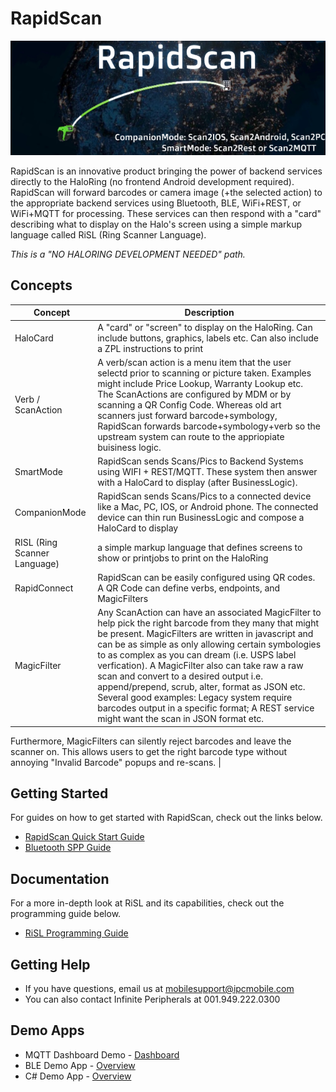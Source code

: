 # RapidScan
![alt text](https://github.com/InfinitePeripherals/RapidScan/blob/main/docs/img/RapidScanGlobe.png?raw=true)

RapidScan is an innovative product bringing the power of backend services directly to the HaloRing (no frontend Android development required). RapidScan will forward barcodes or camera image (+the selected action) to the appropriate backend services using Bluetooth, BLE, WiFi+REST, or WiFi+MQTT for processing. These services can then respond with a "card" describing what to display on the Halo's screen using a simple markup language called RiSL (Ring Scanner Language).

*This is a "NO HALORING DEVELOPMENT NEEDED" path.*

## Concepts
| Concept    | Description                                                                                                |
| ---------- | ---------------------------------------------------------------------------------------------------------- |
| HaloCard   | A "card" or "screen" to display on the HaloRing.  Can include buttons, graphics, labels etc.  Can also include a ZPL instructions to print |
| Verb / ScanAction | A verb/scan action is a menu item that the user selectd prior to scanning or picture taken.  Examples might include Price Lookup, Warranty Lookup etc. The ScanActions are configured by MDM or by scanning a QR Config Code.  Whereas old art scanners just forward barcode+symbology, RapidScan forwards barcode+symbology+verb so the upstream system can route to the appriopiate buisiness logic.|
| SmartMode  | RapidScan sends Scans/Pics to Backend Systems using WIFI + REST/MQTT. These system then answer with a HaloCard to display (after BusinessLogic). |
| CompanionMode | RapidScan sends Scans/Pics to a connected device like a Mac, PC, IOS, or Android phone.  The connected device can thin run BusinessLogic and compose a HaloCard to display |
| RISL (Ring Scanner Language) | a simple markup language that defines screens to show or printjobs to print on the HaloRing |
| RapidConnect | RapidScan can be easily configured using QR codes.  A QR Code can define verbs, endpoints, and MagicFilters |
| MagicFilter | Any ScanAction can have an associated MagicFilter to help pick the right barcode from they many that might be present.  MagicFilters are written in javascript and can be as simple as only allowing certain symbologies to as complex as you can dream (i.e. USPS label verfication).  A MagicFilter also can take raw a raw scan and convert to a desired output i.e. append/prepend, scrub, alter, format as JSON etc.  Several good examples: Legacy system require barcodes output in a specific format;  A REST service might want the scan in JSON format etc.

Furthermore, MagicFilters can silently reject barcodes and leave the scanner on.  This allows users to get the right barcode type without annoying "Invalid Barcode" popups and re-scans. |

## Getting Started

For guides on how to get started with RapidScan, check out the links below.

- [RapidScan Quick Start Guide](https://github.com/InfinitePeripherals/RapidScan/blob/main/docs/IPC-RapidScan-QuickStart-1.3.pdf)
- [Bluetooth SPP Guide](https://github.com/InfinitePeripherals/RapidScan/blob/main/docs/IPC-RapidScan-SPP-1.4.pdf)

## Documentation

For a more in-depth look at RiSL and its capabilities, check out the programming guide below.

- [RiSL Programming Guide](https://github.com/InfinitePeripherals/RapidScan/blob/main/docs/IPC-RapidScan-RiSL-1.3.pdf)

## Getting Help

- If you have questions, email us at [mobilesupport@ipcmobile.com](mailto:mobilesupport@ipcmobile.com)
- You can also contact Infinite Peripherals at 001.949.222.0300

## Demo Apps

- MQTT Dashboard Demo - [Dashboard](https://airscan.ipcmobile.com/)
- BLE Demo App - [Overview]()
- C# Demo App - [Overview]()
